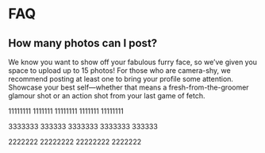 
# FAQ

## How many photos can I post?
 
We know you want to show off your fabulous furry face, so we’ve given you space to upload up to 15 photos! 
For those who are camera-shy, we recommend posting at least one to bring your profile some attention. 
Showcase your best self—whether that means a fresh-from-the-groomer glamour shot or an action shot from your last game of fetch.

11111111
1111111
11111111
1111111
11111111


3333333
333333
3333333
3333333
333333

2222222
22222222
22222222
2222222
